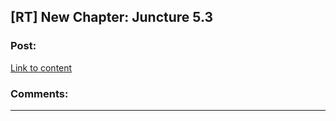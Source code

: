 ## [RT] New Chapter: Juncture 5.3

### Post:

[Link to content](http://junctureserial.blogspot.com/2016/01/juncture-53.html)

### Comments:

---

